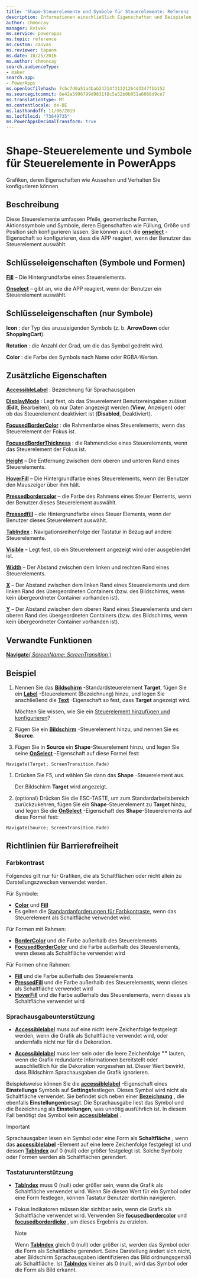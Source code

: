 ```yaml
---
title: 'Shape-Steuerelemente und Symbole für Steuerelemente: Referenz | Microsoft-Dokumentation'
description: Informationen einschließlich Eigenschaften und Beispielen für Shape-Steuerelemente und Symbole für Steuerelemente
author: chmoncay
manager: kvivek
ms.service: powerapps
ms.topic: reference
ms.custom: canvas
ms.reviewer: tapanm
ms.date: 10/25/2016
ms.author: chmoncay
search.audienceType:
- maker
search.app:
- PowerApps
ms.openlocfilehash: 7cbc7d0a51a4bab24214f31321264d3347fbb152
ms.sourcegitcommit: 8e42a5996799d9831f8c5a52b0b051a6088d9ce7
ms.translationtype: MT
ms.contentlocale: de-DE
ms.lasthandoff: 11/06/2019
ms.locfileid: "73649735"
ms.PowerAppsDecimalTransform: true
---
```

# <a name="shape-controls-and-icon-controls-in-powerapps"></a>Shape-Steuerelemente und Symbole für Steuerelemente in PowerApps
Grafiken, deren Eigenschaften wie Aussehen und Verhalten Sie konfigurieren können

## <a name="description"></a>Beschreibung
Diese Steuerelemente umfassen Pfeile, geometrische Formen, Aktionssymbole und Symbole, deren Eigenschaften wie Füllung, Größe und Position sich konfigurieren lassen. Sie können auch die **[onselect](properties-core.md)** -Eigenschaft so konfigurieren, dass die APP reagiert, wenn der Benutzer das Steuerelement auswählt.

## <a name="key-properties-icons-and-shapes"></a>Schlüsseleigenschaften (Symbole und Formen)
**[Fill](properties-color-border.md)** – Die Hintergrundfarbe eines Steuerelements.

**[Onselect](properties-core.md)** – gibt an, wie die APP reagiert, wenn der Benutzer ein Steuerelement auswählt.

## <a name="key-properties-icons-only"></a>Schlüsseleigenschaften (nur Symbole)

**Icon** : der Typ des anzuzeigenden Symbols (z. b. **ArrowDown** oder **ShoppingCart**). 

**Rotation** : die Anzahl der Grad, um die das Symbol gedreht wird. 

**Color** : die Farbe des Symbols nach Name oder RGBA-Werten.

## <a name="additional-properties"></a>Zusätzliche Eigenschaften
**[AccessibleLabel](properties-accessibility.md)** : Bezeichnung für Sprachausgaben

**[DisplayMode](properties-core.md)** : Legt fest, ob das Steuerelement Benutzereingaben zulässt (**Edit**, Bearbeiten), ob nur Daten angezeigt werden (**View**, Anzeigen) oder ob das Steuerelement deaktiviert ist (**Disabled**, Deaktiviert).

**[FocusedBorderColor](properties-color-border.md)** : die Rahmenfarbe eines Steuerelements, wenn das Steuerelement der Fokus ist.

**[FocusedBorderThickness](properties-color-border.md)** : die Rahmendicke eines Steuerelements, wenn das Steuerelement der Fokus ist.

**[Height](properties-size-location.md)** – Die Entfernung zwischen dem oberen und unteren Rand eines Steuerelements.

**[HoverFill](properties-color-border.md)** – Die Hintergrundfarbe eines Steuerelements, wenn der Benutzer den Mauszeiger über ihm hält.

**[Pressedbordercolor](properties-color-border.md)** – die Farbe des Rahmens eines Steuer Elements, wenn der Benutzer dieses Steuerelement auswählt.

**[Pressedfill](properties-color-border.md)** – die Hintergrundfarbe eines Steuer Elements, wenn der Benutzer dieses Steuerelement auswählt.

**[TabIndex](properties-accessibility.md)** : Navigationsreihenfolge der Tastatur in Bezug auf andere Steuerelemente.

**[Visible](properties-core.md)** – Legt fest, ob ein Steuerelement angezeigt wird oder ausgeblendet ist.

**[Width](properties-size-location.md)** – Der Abstand zwischen dem linken und rechten Rand eines Steuerelements.

**[X](properties-size-location.md)** – Der Abstand zwischen dem linken Rand eines Steuerelements und dem linken Rand des übergeordneten Containers (bzw. des Bildschirms, wenn kein übergeordneter Container vorhanden ist).

**[Y](properties-size-location.md)** – Der Abstand zwischen dem oberen Rand eines Steuerelements und dem oberen Rand des übergeordneten Containers (bzw. des Bildschirms, wenn kein übergeordneter Container vorhanden ist).

## <a name="related-functions"></a>Verwandte Funktionen

[**Navigate**( *ScreenName*; *ScreenTransition* )](../functions/function-navigate.md)

## <a name="example"></a>Beispiel

1. Nennen Sie das **[Bildschirm](control-screen.md)** -Standardsteuerelement **Target**, fügen Sie ein **[Label](control-text-box.md)** -Steuerelement (Bezeichnung) hinzu, und legen Sie anschließend die  **[Text](properties-core.md)** -Eigenschaft so fest, dass **Target** angezeigt wird.

    Möchten Sie wissen, wie Sie ein [Steuerelement hinzufügen und konfigurieren](../add-configure-controls.md)?

1. Fügen Sie ein **[Bildschirm](control-screen.md)** -Steuerelement hinzu, und nennen Sie es **Source**.

1. Fügen Sie in **Source** ein **Shape**-Steuerelement hinzu, und legen Sie seine **[OnSelect](properties-core.md)** -Eigenschaft auf diese Formel fest:

  `Navigate(Target; ScreenTransition.Fade)`
  
1. Drücken Sie F5, und wählen Sie dann das **Shape** -Steuerelement aus.

    Der Bildschirm **Target** wird angezeigt.

1. (optional) Drücken Sie die ESC-TASTE, um zum Standardarbeitsbereich zurückzukehren, fügen Sie ein **Shape**-Steuerelement zu **Target** hinzu, und legen Sie die **[OnSelect](properties-core.md)** -Eigenschaft des **Shape**-Steuerelements auf diese Formel fest:

  `Navigate(Source; ScreenTransition.Fade)`

## <a name="accessibility-guidelines"></a>Richtlinien für Barrierefreiheit

### <a name="color-contrast"></a>Farbkontrast

Folgendes gilt nur für Grafiken, die als Schaltflächen oder nicht allein zu Darstellungszwecken verwendet werden.

Für Symbole:
- **[Color](properties-color-border.md)** und **[Fill](properties-color-border.md)**
- Es gelten die [Standardanforderungen für Farbkontraste](../accessible-apps-color.md), wenn das Steuerelement als Schaltfläche verwendet wird.

Für Formen mit Rahmen:
- **[BorderColor](properties-color-border.md)** und die Farbe außerhalb des Steuerelements
- **[FocusedBorderColor](properties-color-border.md)** und die Farbe außerhalb des Steuerelements, wenn dieses als Schaltfläche verwendet wird

Für Formen ohne Rahmen:
- **[Fill](properties-color-border.md)** und die Farbe außerhalb des Steuerelements
- **[PressedFill](properties-color-border.md)** und die Farbe außerhalb des Steuerelements, wenn dieses als Schaltfläche verwendet wird
- **[HoverFill](properties-color-border.md)** und die Farbe außerhalb des Steuerelements, wenn dieses als Schaltfläche verwendet wird

### <a name="screen-reader-support"></a>Sprachausgabeunterstützung
- **[Accessiblelabel](properties-accessibility.md)** muss auf eine nicht leere Zeichenfolge festgelegt werden, wenn die Grafik als Schaltfläche verwendet wird, oder andernfalls nicht nur für die Dekoration.

- **[Accessiblelabel](properties-accessibility.md)** muss leer sein oder die leere Zeichenfolge **""** lauten, wenn die Grafik redundante Informationen bereitstellt oder ausschließlich für die Dekoration vorgesehen ist. Dieser Wert bewirkt, dass Bildschirm Sprachausgaben die Grafik ignorieren.

Beispielsweise können Sie die **[accessiblelabel](properties-accessibility.md)** -Eigenschaft eines **Einstellungs** Symbols auf **Settings**festlegen. Dieses Symbol wird nicht als Schaltfläche verwendet. Sie befindet sich neben einer **[Bezeichnung](control-text-box.md)** , die ebenfalls **Einstellungen**besagt. Die Sprachausgabe liest das Symbol und die Bezeichnung als **Einstellungen**, was unnötig ausführlich ist. In diesem Fall benötigt das Symbol kein **[accessiblelabel](properties-accessibility.md)** .

> [!IMPORTANT]
> Sprachausgaben lesen ein Symbol oder eine Form als **Schaltfläche** , wenn das **[accessiblelabel](properties-accessibility.md)** -Element auf eine leere Zeichenfolge festgelegt ist und dessen **[TabIndex](properties-accessibility.md)** auf 0 (null) oder größer festgelegt ist. Solche Symbole oder Formen werden als Schaltflächen gerendert. 

### <a name="keyboard-support"></a>Tastaturunterstützung
- **[TabIndex](properties-accessibility.md)** muss 0 (null) oder größer sein, wenn die Grafik als Schaltfläche verwendet wird. Wenn Sie diesen Wert für ein Symbol oder eine Form festlegen, können Tastatur Benutzer dorthin navigieren.

- Fokus Indikatoren müssen klar sichtbar sein, wenn die Grafik als Schaltfläche verwendet wird. Verwenden Sie **[focusedbordercolor](properties-color-border.md)** und **[focusedborderdicke](properties-color-border.md)** , um dieses Ergebnis zu erzielen.

    > [!NOTE]
    > Wenn **[TabIndex](properties-accessibility.md)** gleich 0 (null) oder größer ist, werden das Symbol oder die Form als Schaltfläche gerendert. Seine Darstellung ändert sich nicht, aber Bildschirm Sprachausgaben identifizieren das Bild ordnungsgemäß als Schaltfläche. Ist **[TabIndex](properties-accessibility.md)** kleiner als 0 (null), wird das Symbol oder die Form als Bild erkannt.
